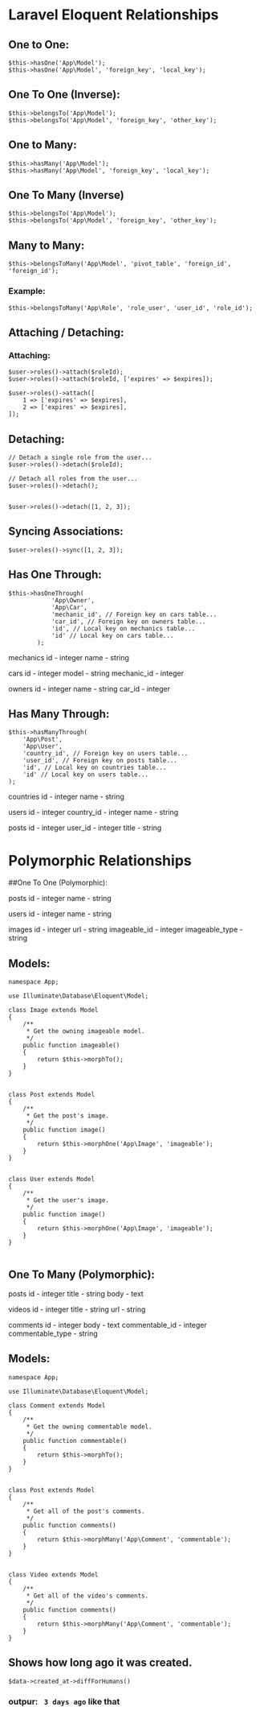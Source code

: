 # Laravel Eloquent Relationships

## One to One:
```
$this->hasOne('App\Model');
$this->hasOne('App\Model', 'foreign_key', 'local_key');
```

## One To One (Inverse): 
```
$this->belongsTo('App\Model');
$this->belongsTo('App\Model', 'foreign_key', 'other_key');
 ```

## One to Many:
```
$this->hasMany('App\Model');
$this->hasMany('App\Model', 'foreign_key', 'local_key');
```

## One To Many (Inverse) 
```
$this->belongsTo('App\Model');
$this->belongsTo('App\Model', 'foreign_key', 'other_key');
```

## Many to Many:
```
$this->belongsToMany('App\Model', 'pivot_table', 'foreign_id', 'foreign_id');
```
### Example:
```
$this->belongsToMany('App\Role', 'role_user', 'user_id', 'role_id');
```

## Attaching / Detaching:

### Attaching:
```
$user->roles()->attach($roleId);
$user->roles()->attach($roleId, ['expires' => $expires]);

$user->roles()->attach([
    1 => ['expires' => $expires],
    2 => ['expires' => $expires],
]);
```

## Detaching:
```
// Detach a single role from the user...
$user->roles()->detach($roleId);

// Detach all roles from the user...
$user->roles()->detach();


$user->roles()->detach([1, 2, 3]);
```

## Syncing Associations:
```
$user->roles()->sync([1, 2, 3]);
``` 

## Has One Through:
```
$this->hasOneThrough(
            'App\Owner',
            'App\Car',
            'mechanic_id', // Foreign key on cars table...
            'car_id', // Foreign key on owners table...
            'id', // Local key on mechanics table...
            'id' // Local key on cars table...
        );
```
mechanics
    id - integer
    name - string

cars
    id - integer
    model - string
    mechanic_id - integer

owners
    id - integer
    name - string
    car_id - integer
 

 

## Has Many Through:
```
$this->hasManyThrough(
    'App\Post',
    'App\User',
    'country_id', // Foreign key on users table...
    'user_id', // Foreign key on posts table...
    'id', // Local key on countries table...
    'id' // Local key on users table...
);
```
countries
    id - integer
    name - string

users
    id - integer
    country_id - integer
    name - string

posts
    id - integer
    user_id - integer
    title - string
 

 

# Polymorphic Relationships
##One To One (Polymorphic):

posts
    id - integer
    name - string

users
    id - integer
    name - string

images
    id - integer
    url - string
    imageable_id - integer
    imageable_type - string
 

## Models:
```
namespace App;

use Illuminate\Database\Eloquent\Model;

class Image extends Model
{
    /**
     * Get the owning imageable model.
     */
    public function imageable()
    {
        return $this->morphTo();
    }
}


class Post extends Model
{
    /**
     * Get the post's image.
     */
    public function image()
    {
        return $this->morphOne('App\Image', 'imageable');
    }
}


class User extends Model
{
    /**
     * Get the user's image.
     */
    public function image()
    {
        return $this->morphOne('App\Image', 'imageable');
    }
}
 
```

## One To Many (Polymorphic):

posts
    id - integer
    title - string
    body - text

videos
    id - integer
    title - string
    url - string

comments
    id - integer
    body - text
    commentable_id - integer
    commentable_type - string

## Models:
```
namespace App;

use Illuminate\Database\Eloquent\Model;

class Comment extends Model
{
    /**
     * Get the owning commentable model.
     */
    public function commentable()
    {
        return $this->morphTo();
    }
}


class Post extends Model
{
    /**
     * Get all of the post's comments.
     */
    public function comments()
    {
        return $this->morphMany('App\Comment', 'commentable');
    }
}


class Video extends Model
{
    /**
     * Get all of the video's comments.
     */
    public function comments()
    {
        return $this->morphMany('App\Comment', 'commentable');
    }
}
```

## Shows how long ago it was created.
```
$data->created_at->diffForHumans()
```
### outpur: ` 3 days ago` like that